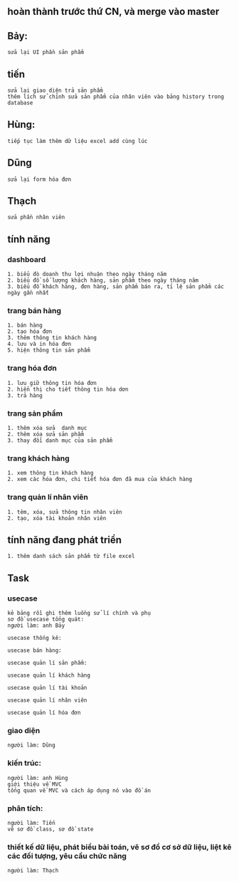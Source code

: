 ## hoàn thành trước thứ CN, và merge vào master
## Bảy:
	sửa lại UI phần sản phẩm
## tiến
	sửa lại giao diện trả sản phẩm
	thêm lích sử chỉnh sửa sản phẩm của nhân viên vào bảng history trong database
## Hùng:
	tiếp tục làm thêm dữ liệu excel add cùng lúc
## Dũng
	sửa lại form hóa đơn
## Thạch
	sửa phần nhân viên
## tính năng
### dashboard
	1. biểu đò doanh thu lợi nhuận theo ngày tháng năm
	2. biểu đồ số lượng khách hàng, sản phẩm theo ngày tháng năm
	3. biểu đồ khách hàng, đơn hàng, sản phẩm bán ra, tỉ lệ sản phẩm các ngày gần nhất
	
### trang bán hàng
	1. bán hàng
	2. tạo hóa đơn
	3. thêm thông tin khách hàng
	4. lưu và in hóa đơn
	5. hiện thông tin sản phẩm

### trang hóa đơn
	1. lưu giữ thông tin hóa đơn
	2. hiển thị cho tiết thông tin hóa dơn
	3. trả hàng
	
### trang sản phẩm
	1. thêm xóa sửa  danh mục
	2. thêm xóa sửa sản phẩm
	3. thay đổi danh mục của sản phẩm

### trang khách hàng
	1. xem thông tin khách hàng
	2. xem các hóa đơn, chi tiết hóa đơn đã mua của khách hàng

### trang quản lí nhân viên
	1. têm, xóa, sửa thông tin nhân viên
	2. tạo, xóa tài khoản nhân viên
	
## tính năng đang phát triển
	1. thêm danh sách sản phẩm từ file excel
	
## Task
### usecase
 	kẻ bảng rồi ghi thêm luồng sử lí chính và phụ
  	sơ đồ usecase tổng quát:
  	người làm: anh Bảy

	usecase thống kê:

	usecase bán hàng:

	usecase quản lí sản phẩm:

	usecase quản lí khách hàng
	
	usecase quản lí tài khoản

	usecase quản lí nhân viên
	
	usecase quản lí hóa đơn


### giao diện
	người làm: Dũng
	
### kiến trúc:
	người làm: anh Hùng
	giới thiệu về MVC
	tổng quan về MVC và cách áp dụng nó vào đồ án
	
### phân tích:
	người làm: Tiến
	vẽ sơ đồ class, sơ đồ state
	
### thiết kế dữ liệu, phát biểu bài toán, vẽ sơ đồ cơ sở dữ liệu, liệt kê các đối tượng, yêu cầu chức năng
	người làm: Thạch
